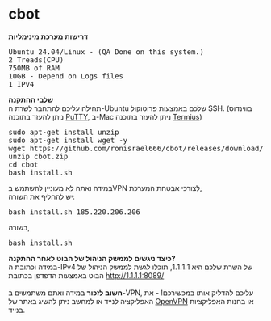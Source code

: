 # cbot


**דרישות מערכת מינימליות**<br/>
<pre>
Ubuntu 24.04/Linux - (QA Done on this system.)
2 Treads(CPU)
750MB of RAM
10GB - Depend on Logs files
1 IPv4
</pre>
**שלבי ההתקנה**<br/>
תחילה עליכם להתחבר לשרת ה-Ubuntu שלכם באמצעות פרוטוקול SSH. (בווינדוס ניתן להעזר בתוכנה [PuTTY](https://putty.org), ב-Mac ניתן להעזר בתוכנה [Termius](https://apps.apple.com/us/app/termius-terminal-ssh-client/id549039908))

<pre>
sudo apt-get install unzip
sudo apt-get install wget -y
wget https://github.com/ronisrael666/cbot/releases/download/ver-1.0/cbot.zip
unzip cbot.zip
cd cbot
bash install.sh 
</pre>
במידה ואתה לא מעוניין להשתמש בVPN לצורכי אבטחת המערכת,<br/>
יש להחליף את השורה:
<pre>
bash install.sh 185.220.206.206
</pre>
בשורה,
<pre>
bash install.sh
</pre>

**כיצד ניגשים לממשק הניהול של הבוט לאחר ההתקנה?**<br/>
במידה וכתובת ה-IPv4 של השרת שלכם היא 1.1.1.1, תוכלו לגשת לממשק הניהול של הבוט באמצעות הדפדפן בכתובת http://1.1.1.1:8089/<br/><br/>
**חשוב לזכור**
במידה ואתם משתמשים ב-VPN, עליכם להדליק אותו במכשירכם! - את האפליקציה לנייד או למחשב ניתן להשיג באתר של [OpenVPN](https://openvpn.net/client/client-connect-vpn-for-windows/) או בחנות האפליקציות בנייד.
